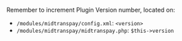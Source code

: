 Remember to increment Plugin Version number, located on:
- `/modules/midtranspay/config.xml`: `<version>`
- `/modules/midtranspay/midtranspay.php`: `$this->version`